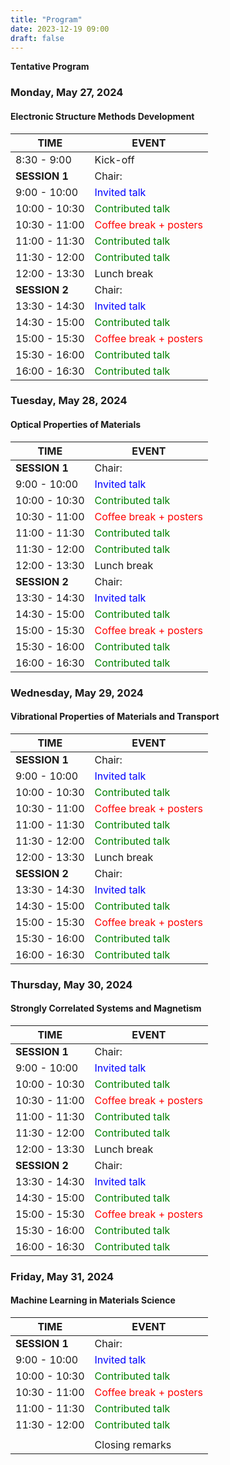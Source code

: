 ```yaml
---
title: "Program"
date: 2023-12-19 09:00
draft: false
---
```


**Tentative Program**

### Monday, May 27, 2024
#### Electronic Structure Methods Development

| TIME          | EVENT                                                   |
| ------------- | --------------------------------------------------------|
|  8:30 -  9:00 | Kick-off                                                |
| **SESSION 1** | Chair:                                                  |
|  9:00 - 10:00 | <span style="color: blue;">Invited talk</span>          |   
| 10:00 - 10:30 | <span style="color: green;">Contributed talk</span>     |
| 10:30 - 11:00 | <span style="color: red;">Coffee break + posters</span> |
| 11:00 - 11:30 | <span style="color: green;">Contributed talk</span>     |  
| 11:30 - 12:00 | <span style="color: green;">Contributed talk</span>     |  
| 12:00 - 13:30 | Lunch break                                             |
| **SESSION 2** | Chair:                                                  |
| 13:30 - 14:30 | <span style="color: blue;">Invited talk</span>          |
| 14:30 - 15:00 | <span style="color: green;">Contributed talk</span>     |
| 15:00 - 15:30 | <span style="color: red;">Coffee break + posters</span> |
| 15:30 - 16:00 | <span style="color: green;">Contributed talk</span>     |   
| 16:00 - 16:30 | <span style="color: green;">Contributed talk</span>     |


### Tuesday, May 28, 2024
#### Optical Properties of Materials

| TIME          | EVENT                                                   |
| ------------- | --------------------------------------------------------|
| **SESSION 1** | Chair:                                                  |
|  9:00 - 10:00 | <span style="color: blue;">Invited talk</span>          |   
| 10:00 - 10:30 | <span style="color: green;">Contributed talk</span>     |
| 10:30 - 11:00 | <span style="color: red;">Coffee break + posters</span> |
| 11:00 - 11:30 | <span style="color: green;">Contributed talk</span>     |  
| 11:30 - 12:00 | <span style="color: green;">Contributed talk</span>     |  
| 12:00 - 13:30 | Lunch break                                             |
| **SESSION 2** | Chair:                                                  |
| 13:30 - 14:30 | <span style="color: blue;">Invited talk</span>          |
| 14:30 - 15:00 | <span style="color: green;">Contributed talk</span>     |
| 15:00 - 15:30 | <span style="color: red;">Coffee break + posters</span> |
| 15:30 - 16:00 | <span style="color: green;">Contributed talk</span>     |   
| 16:00 - 16:30 | <span style="color: green;">Contributed talk</span>     |
    

### Wednesday, May 29, 2024
#### Vibrational Properties of Materials and Transport

| TIME          | EVENT                                                   |
| ------------- | --------------------------------------------------------|
| **SESSION 1** | Chair:                                                  |
|  9:00 - 10:00 | <span style="color: blue;">Invited talk</span>          |   
| 10:00 - 10:30 | <span style="color: green;">Contributed talk</span>     |
| 10:30 - 11:00 | <span style="color: red;">Coffee break + posters</span> |
| 11:00 - 11:30 | <span style="color: green;">Contributed talk</span>     |  
| 11:30 - 12:00 | <span style="color: green;">Contributed talk</span>     |  
| 12:00 - 13:30 | Lunch break                                             |
| **SESSION 2** | Chair:                                                  |
| 13:30 - 14:30 | <span style="color: blue;">Invited talk</span>          |
| 14:30 - 15:00 | <span style="color: green;">Contributed talk</span>     |
| 15:00 - 15:30 | <span style="color: red;">Coffee break + posters</span> |
| 15:30 - 16:00 | <span style="color: green;">Contributed talk</span>     |   
| 16:00 - 16:30 | <span style="color: green;">Contributed talk</span>     |

### Thursday, May 30, 2024
#### Strongly Correlated Systems and Magnetism
    
| TIME          | EVENT                                                   |
| ------------- | --------------------------------------------------------|
| **SESSION 1** | Chair:                                                  |
|  9:00 - 10:00 | <span style="color: blue;">Invited talk</span>          |   
| 10:00 - 10:30 | <span style="color: green;">Contributed talk</span>     |
| 10:30 - 11:00 | <span style="color: red;">Coffee break + posters</span> |
| 11:00 - 11:30 | <span style="color: green;">Contributed talk</span>     |  
| 11:30 - 12:00 | <span style="color: green;">Contributed talk</span>     |  
| 12:00 - 13:30 | Lunch break                                             |
| **SESSION 2** | Chair:                                                  |
| 13:30 - 14:30 | <span style="color: blue;">Invited talk</span>          |
| 14:30 - 15:00 | <span style="color: green;">Contributed talk</span>     |
| 15:00 - 15:30 | <span style="color: red;">Coffee break + posters</span> |
| 15:30 - 16:00 | <span style="color: green;">Contributed talk</span>     |   
| 16:00 - 16:30 | <span style="color: green;">Contributed talk</span>     |

### Friday, May 31, 2024
#### Machine Learning in Materials Science

| TIME          | EVENT                                                   |
| ------------- | --------------------------------------------------------|
| **SESSION 1** | Chair:                                                  |
|  9:00 - 10:00 | <span style="color: blue;">Invited talk</span>          |   
| 10:00 - 10:30 | <span style="color: green;">Contributed talk</span>     |
| 10:30 - 11:00 | <span style="color: red;">Coffee break + posters</span> |
| 11:00 - 11:30 | <span style="color: green;">Contributed talk</span>     |  
| 11:30 - 12:00 | <span style="color: green;">Contributed talk</span>     |  
|               |                                                         |
|               | Closing remarks                                         |

